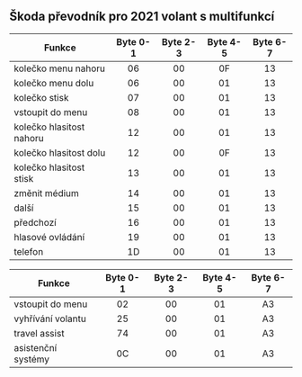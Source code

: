 ## Škoda převodník pro 2021 volant s multifunkcí


| Funkce                   | Byte 0-1      | Byte 2-3      | Byte 4-5      | Byte 6-7      |
| ------------------------ |:-------------:| :------------:| :------------:| :------------:|
| kolečko menu nahoru      | 06            | 00            | 0F            | 13            |
| kolečko menu dolu        | 06            | 00            | 01            | 13            |
| kolečko stisk            | 07            | 00            | 01            | 13            |
| vstoupit do menu         | 08            | 00            | 01            | 13            |
| kolečko hlasitost nahoru | 12            | 00            | 01            | 13            |
| kolečko hlasitost dolu   | 12            | 00            | 0F            | 13            |
| kolečko hlasitost stisk  | 13            | 00            | 01            | 13            |
| změnit médium            | 14            | 00            | 01            | 13            |
| další                    | 15            | 00            | 01            | 13            |
| předchozí                | 16            | 00            | 01            | 13            |
| hlasové ovládání         | 19            | 00            | 01            | 13            |
| telefon                  | 1D            | 00            | 01            | 13            |

| Funkce                   | Byte 0-1      | Byte 2-3      | Byte 4-5      | Byte 6-7      |
| ------------------------ |:-------------:| :------------:| :------------:| :------------:|
| vstoupit do menu         | 02            | 00            | 01            | A3            |
| vyhřívání volantu        | 25            | 00            | 01            | A3            |
| travel assist            | 74            | 00            | 01            | A3            |
| asistenční systémy       | 0C            | 00            | 01            | A3            |
